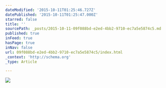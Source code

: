 ```yaml
---
dateModified: '2015-10-11T01:25:46.727Z'
datePublished: '2015-10-11T01:25:47.000Z'
starred: false
title: ''
sourcePath: _posts/2015-10-11-09f088bd-e2ed-4bb2-9710-ec7a5e5874c5.md
published: true
inFeed: true
hasPage: true
inNav: false
url: 09f088bd-e2ed-4bb2-9710-ec7a5e5874c5/index.html
_context: 'http://schema.org'
_type: Article

---
```

![](https://the-grid-user-content.s3-us-west-2.amazonaws.com/e45bc93e-3795-4f55-814e-1166edef62af.jpg)